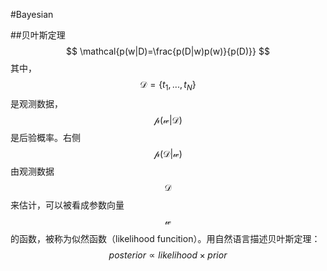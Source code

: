 #Bayesian

##贝叶斯定理
$$
    \mathcal{p(w|D)=\frac{p(D|w)p(w)}{p(D)}}
$$
其中，$$\mathcal{D}=\{t_1,...,t_N\}$$ 是观测数据，$$\mathcal{p(w|D)}$$ 是后验概率。右侧$$\mathcal{p(D|w)}$$由观测数据$$\mathcal{D}$$来估计，可以被看成参数向量$$\mathcal{w}$$的函数，被称为似然函数（likelihood funcition）。用自然语言描述贝叶斯定理：
$$
    posterior \propto likelihood \times prior
$$